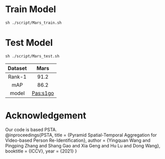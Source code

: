 
#  Train Model
```
sh ./script/Mars_train.sh
```
#  Test Model
```
sh ./script/Mars_test.sh
```
|Dataset | Mars | 
|:--:|:--:|
|Rank-1|91.2|
|mAP|86.2|
|model|[Pas:s1go](https://pan.baidu.com/s/1gJNB8s8nJ9chfHzDTI6QXg)|
#  Acknowledgement
Our code is based PSTA.<br>
@inproceedings{PSTA,
	title = {Pyramid Spatial-Temporal Aggregation for Video-based Person Re-Identification},
	author = {Yingquan Wang and Pingping Zhang and Shang Gao and Xia Geng and Hu Lu and Dong Wang},
	booktitle = {ICCV},
	year = {2021}
}
